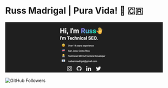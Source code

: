 # Russ Madrigal | Pura Vida! 🤙 🇨🇷

<img src="https://raw.githubusercontent.com/rusbenmadrigal/cv/main/src/img/bg.png" alt="Russ Madrigal">

![GitHub Followers](https://img.shields.io/github/stars/rusbenmadrigal?style=social)
